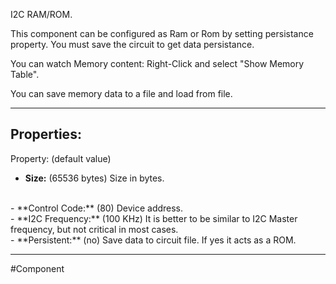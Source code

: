 I2C RAM/ROM.

This component can be configured as Ram or Rom by setting persistance property.
You must save the circuit to get data persistance.

You can watch Memory content:
Right-Click and select "Show Memory Table".

You can save memory data to a file and load from file.

---

## Properties:

Property: (default value)

- **Size:** (65536 bytes)
   Size in bytes.
<br>
- **Control Code:** (80)
   Device address.
<br>
- **I2C Frequency:** (100 KHz)
   It is better to be similar to I2C Master frequency, but not critical in most cases.
<br>
- **Persistent:** (no)
   Save data to circuit file.
   If yes it acts as a ROM.

---

#Component 
